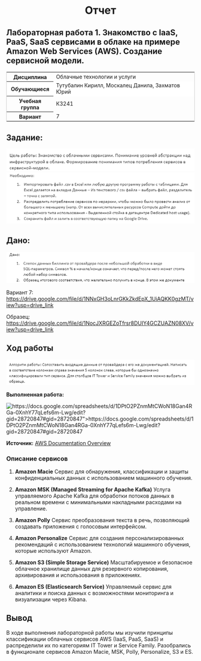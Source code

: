<h1 style="text-align: center">Отчет</h1>

<h2>
Лабораторная работа 1. Знакомство с IaaS, PaaS, SaaS сервисами в облаке на примере Amazon Web Services (AWS). Создание сервисной модели.</h2>

<table style="outline: none; border: 1px solid #ccc">
<tbody>
    <tr>
    <th>Дисциплина</th>
        <td>Облачные технологии и услуги</td>
    </tr>
    <tr style="background: #fff;">
        <th>Обучающиеся</th>
        <td>Тутубалин Кирилл, Москалец Данила, Захматов Юрий</td>
    </tr>
    <tr>
    <th>Учебная группа</th>
        <td>К3241</td>
    </tr>
    <tr>
    <th>Вариант</th>
        <td>7</td>
    </tr>
    </tbody>
</table>

## Задание:
![Цель](assets/1.png)
![Задание](assets/2.png)

## Дано: 
![Дано](assets/3.png)
<p>Вариант 7: <a target='_blank' href='https://drive.google.com/file/d/1NNxGH3oLnrGKkZkdEpX_1UiAQKK0gzMT/view?usp=drive_link'>https://drive.google.com/file/d/1NNxGH3oLnrGKkZkdEpX_1UiAQKK0gzMT/view?usp=drive_link</a></p>
<p>Образец: <a target="_blank" href='https://drive.google.com/file/d/1NocJXRGEZoTfrsr8DUIY4GCZUAZN08XV/view?usp=drive_link'>https://drive.google.com/file/d/1NocJXRGEZoTfrsr8DUIY4GCZUAZN08XV/view?usp=drive_link</a></p>


## Ход работы
![алгоритм работы](assets/4.png)
<!--<p><b>Выполненная работа:</b> <a target="_blank" href="https://docs.google.com/spreadsheets/d/1DPtO2PZnmMtCWoN18Gan4RGa-0XnhY77qLefs6m-Lwg/edit?gid=28720847#gid=28720847">https://docs.google.com/spreadsheets/d/1DPtO2PZnmMtCWoN18Gan4RGa-0XnhY77qLefs6m-Lwg/edit?gid=28720847#gid=28720847</a></p>-->
<p><b>Выполненная работа:</b> </p>
<img alt='https://docs.google.com/spreadsheets/d/1DPtO2PZnmMtCWoN18Gan4RGa-0XnhY77qLefs6m-Lwg/edit?gid=28720847#gid=28720847">https://docs.google.com/spreadsheets/d/1DPtO2PZnmMtCWoN18Gan4RGa-0XnhY77qLefs6m-Lwg/edit?gid=28720847#gid=28720847' src='assets/screen.png'>


<p><b>Источник:</b> <a target="_blank" href='https://aws.amazon.com/ru/documentation-overview/?nc2=h_ql_doc_do'>AWS Documentation Overview</a></p>

### Описание сервисов
1. <b>Amazon Macie</b>
Сервис для обнаружения, классификации и защиты конфиденциальных данных с использованием машинного обучения.


2. <b>Amazon MSK (Managed Streaming for Apache Kafka)</b>
Услуга управляемого Apache Kafka для обработки потоков данных в реальном времени с минимальными накладными расходами на управление.


3.  <b>Amazon Polly</b>
Сервис преобразования текста в речь, позволяющий создавать приложения с голосовым интерфейсом.


4. <b>Amazon Personalize</b>
Сервис для создания персонализированных рекомендаций с использованием технологий машинного обучения, которые используют Amazon.


5. <b>Amazon S3 (Simple Storage Service)</b>
Масштабируемое и безопасное облачное хранилище данных для резервного копирования, архивирования и использования в приложениях.


6. <b>Amazon ES (Elasticsearch Service)</b>
Управляемый сервис для аналитики и поиска данных с возможностями мониторинга и визуализации через Kibana.

## Вывод
<p> В ходе выполнения лабораторной работы мы изучили принципы классификации облачных сервисов AWS (IaaS, PaaS, SaaS) и распределили их по категориям IT Tower и Service Family. Разобрались в функционале сервисов Amazon Macie, MSK, Polly, Personalize, S3 и ES.</p>